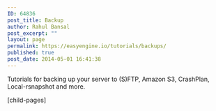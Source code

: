 ```yaml
---
ID: 64836
post_title: Backup
author: Rahul Bansal
post_excerpt: ""
layout: page
permalink: https://easyengine.io/tutorials/backups/
published: true
post_date: 2014-05-01 16:41:38
---
```

Tutorials for backing up your server to (S)FTP, Amazon S3, CrashPlan, Local-rsnapshot and more.

[child-pages]